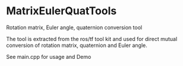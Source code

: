 # MatrixEulerQuatTools
Rotation matrix, Euler angle, quaternion conversion tool

The tool is extracted from the ros/tf tool kit and used for direct mutual conversion of rotation matrix, quaternion and Euler angle.

See main.cpp for usage and Demo

